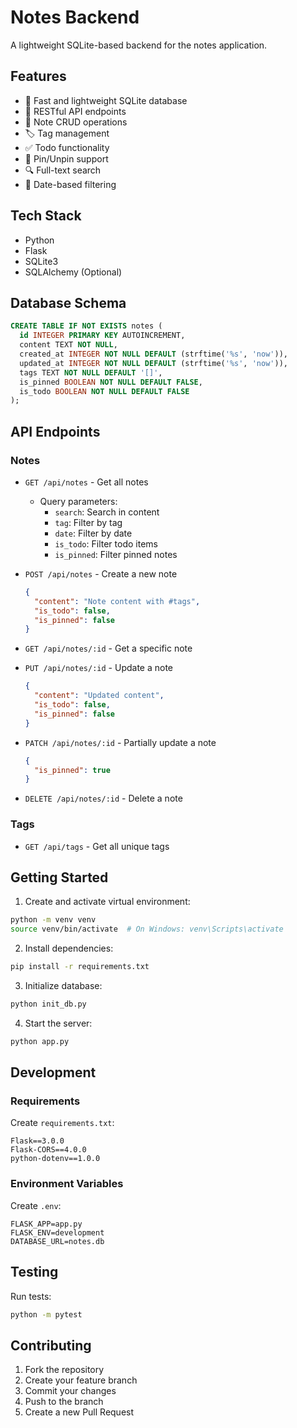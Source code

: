 # Notes Backend

A lightweight SQLite-based backend for the notes application.

## Features

- 🚀 Fast and lightweight SQLite database
- 🔄 RESTful API endpoints
- 📝 Note CRUD operations
- 🏷️ Tag management
- ✅ Todo functionality
- 📌 Pin/Unpin support
- 🔍 Full-text search
- 📅 Date-based filtering

## Tech Stack

- Python
- Flask
- SQLite3
- SQLAlchemy (Optional)

## Database Schema

```sql
CREATE TABLE IF NOT EXISTS notes (
  id INTEGER PRIMARY KEY AUTOINCREMENT,
  content TEXT NOT NULL,
  created_at INTEGER NOT NULL DEFAULT (strftime('%s', 'now')),
  updated_at INTEGER NOT NULL DEFAULT (strftime('%s', 'now')),
  tags TEXT NOT NULL DEFAULT '[]',
  is_pinned BOOLEAN NOT NULL DEFAULT FALSE,
  is_todo BOOLEAN NOT NULL DEFAULT FALSE
);
```

## API Endpoints

### Notes

- `GET /api/notes` - Get all notes
  - Query parameters:
    - `search`: Search in content
    - `tag`: Filter by tag
    - `date`: Filter by date
    - `is_todo`: Filter todo items
    - `is_pinned`: Filter pinned notes

- `POST /api/notes` - Create a new note
  ```json
  {
    "content": "Note content with #tags",
    "is_todo": false,
    "is_pinned": false
  }
  ```

- `GET /api/notes/:id` - Get a specific note

- `PUT /api/notes/:id` - Update a note
  ```json
  {
    "content": "Updated content",
    "is_todo": false,
    "is_pinned": false
  }
  ```

- `PATCH /api/notes/:id` - Partially update a note
  ```json
  {
    "is_pinned": true
  }
  ```

- `DELETE /api/notes/:id` - Delete a note

### Tags

- `GET /api/tags` - Get all unique tags

## Getting Started

1. Create and activate virtual environment:
```bash
python -m venv venv
source venv/bin/activate  # On Windows: venv\Scripts\activate
```

2. Install dependencies:
```bash
pip install -r requirements.txt
```

3. Initialize database:
```bash
python init_db.py
```

4. Start the server:
```bash
python app.py
```

## Development

### Requirements

Create `requirements.txt`:
```
Flask==3.0.0
Flask-CORS==4.0.0
python-dotenv==1.0.0
```

### Environment Variables

Create `.env`:
```
FLASK_APP=app.py
FLASK_ENV=development
DATABASE_URL=notes.db
```

## Testing

Run tests:
```bash
python -m pytest
```

## Contributing

1. Fork the repository
2. Create your feature branch
3. Commit your changes
4. Push to the branch
5. Create a new Pull Request 